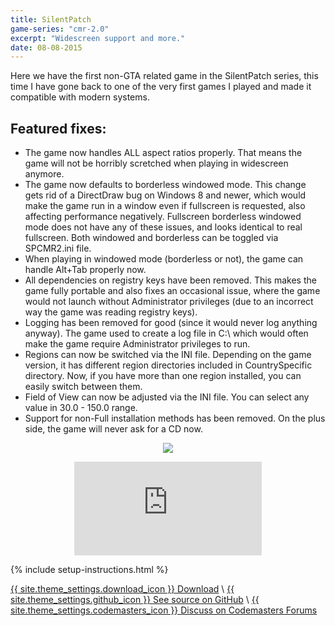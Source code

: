 ```yaml
---
title: SilentPatch
game-series: "cmr-2.0"
excerpt: "Widescreen support and more."
date: 08-08-2015
---
```


Here we have the first non-GTA related game in the SilentPatch series, this time I have gone back to one of the very first games I played and made it compatible with modern systems.

## Featured fixes:
* The game now handles ALL aspect ratios properly.
That means the game will not be horribly scretched when playing in widescreen anymore.
* The game now defaults to borderless windowed mode. This change gets rid of a DirectDraw bug on Windows 8 and newer,
which would make the game run in a window even if fullscreen is requested, also affecting performance negatively.
Fullscreen borderless windowed mode does not have any of these issues, and looks identical to real fullscreen.
Both windowed and borderless can be toggled via SPCMR2.ini file.
* When playing in windowed mode (borderless or not), the game can handle Alt+Tab properly now.
* All dependencies on registry keys have been removed. This makes the game fully portable and also fixes an
occasional issue, where the game would not launch without Administrator privileges (due to an incorrect way
the game was reading registry keys).
* Logging has been removed for good (since it would never log anything anyway). The game used to create
a log file in C:\ which would often make the game require Administrator privileges to run.
* Regions can now be switched via the INI file. Depending on the game version, it has different region directories
included in CountrySpecific directory. Now, if you have more than one region installed, you can easily switch
between them.
* Field of View can now be adjusted via the INI file. You can select any value in 30.0 - 150.0 range.
* Support for non-Full installation methods has been removed. On the plus side, the game will never ask for a CD now.

<p class="mod-screenshot" align="center">
<a href="https://i.imgur.com/4mdV2aV.jpg"><img src="https://i.imgur.com/4mdV2aVl.jpg"></a>
</p>

<div align="center" class="video-container">
<iframe src="https://www.youtube.com/embed/p0HMeN27Rcw" frameborder="0" allowfullscreen></iframe>
</div>

{% include setup-instructions.html %}

<a href="https://github.com/CookiePLMonster/SilentPatchCMR2/releases/latest/download/silentpatch_cmr2.zip" class="button" role="button">{{ site.theme_settings.download_icon }} Download</a> \\
<a href="https://github.com/CookiePLMonster/SilentPatchCMR2" class="button github" role="button" target="_blank">{{ site.theme_settings.github_icon }} See source on GitHub</a> \\
<a href="https://forums.codemasters.com/topic/7492-colin-mcrae-rally-20-patching-the-game-for-modern-standards/" class="button forums" role="button">{{ site.theme_settings.codemasters_icon }} Discuss on Codemasters Forums</a>